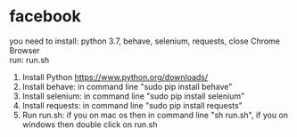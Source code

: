# facebook
you need to install: python 3.7, behave, selenium, requests, close Chrome Browser   
run: run.sh  
1. Install Python https://www.python.org/downloads/  
2. Install behave: in command line "sudo pip install behave" 
3. Install selenium: in command line "sudo pip install selenium"   
4. Install requests: in command line "sudo pip install requests"  
5. Run run.sh: if you on mac os then in command line "sh run.sh", if you on windows then double click on run.sh  
